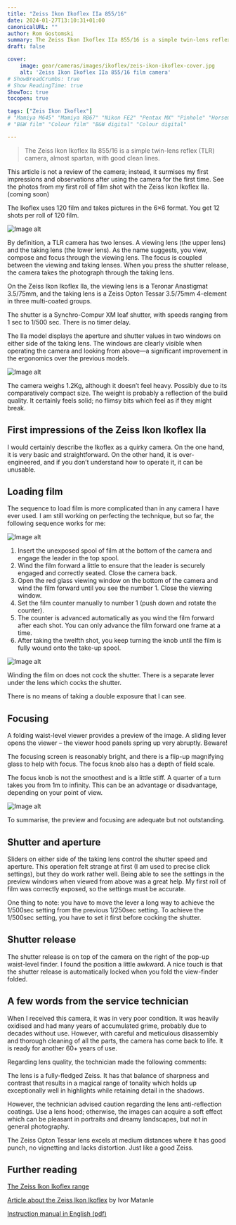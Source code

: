 ```yaml
---
title: "Zeiss Ikon Ikoflex IIa 855/16"
date: 2024-01-27T13:10:31+01:00
canonicalURL: ""
author: Rom Gostomski
summary: The Zeiss Ikon Ikoflex IIa 855/16 is a simple twin-lens reflex (TLR) camera, almost spartan, with good clean lines.
draft: false

cover:
    image: gear/cameras/images/ikoflex/zeis-ikon-ikoflex-cover.jpg
    alt: 'Zeiss Ikon Ikoflex IIa 855/16 film camera'
# ShowBreadCrumbs: true
# Show ReadingTime: true
ShowToc: true
tocopen: true

tags: ["Zeis Ikon Ikoflex"]
# "Mamiya M645" "Mamiya RB67" "Nikon FE2" "Pentax MX" "Pinhole" "Horseman VH-R" "Zeis Ikon Ikoflex"
# "B&W film" "Colour film" "B&W digital" "Colour digital"

---
```


> The Zeiss Ikon Ikoflex IIa 855/16 is a simple twin-lens reflex (TLR) camera, almost spartan, with good clean lines. 

This article is not a review of the camera; instead, it surmises my first impressions and observations after using the camera for the first time. See the photos from my first roll of film shot with the Zeiss Ikon Ikoflex IIa. (coming soon)

The Ikoflex uses 120 film and takes pictures in the 6×6 format. You get 12 shots per roll of 120 film.

![Image alt](/gear/cameras/images/ikoflex/zeis-ikon-ikoflex-5.jpg)

By definition, a TLR camera has two lenses. A viewing lens (the upper lens) and the taking lens (the lower lens). As the name suggests, you view, compose and focus through the viewing lens. The focus is coupled between the viewing and taking lenses. When you press the shutter release, the camera takes the photograph through the taking lens.

On the Zeiss Ikon Ikoflex IIa, the viewing lens is a Teronar Anastigmat 3.5/75mm, and the taking lens is a Zeiss Opton Tessar 3.5/75mm 4-element in three multi-coated groups.

The shutter is a Synchro-Compur XM leaf shutter, with speeds ranging from 1 sec to 1/500 sec. There is no timer delay.

The IIa model displays the aperture and shutter values ​​in two windows on either side of the taking lens. The windows are clearly visible when operating the camera and looking from above—a significant improvement in the ergonomics over the previous models.

![Image alt](/gear/cameras/images/ikoflex/zeis-ikon-ikoflex-3.jpg)

The camera weighs 1.2Kg, although it doesn’t feel heavy. Possibly due to its comparatively compact size. The weight is probably a reflection of the build quality. It certainly feels solid; no flimsy bits which feel as if they might break.

## First impressions of the Zeiss Ikon Ikoflex IIa

I would certainly describe the Ikoflex as a quirky camera. On the one hand, it is very basic and straightforward. On the other hand, it is over-engineered, and if you don’t understand how to operate it, it can be unusable.

## Loading film

The sequence to load film is more complicated than in any camera I have ever used. I am still working on perfecting the technique, but so far, the following sequence works for me:

![Image alt](/gear/cameras/images/ikoflex/zeis-ikon-ikoflex-6.jpg#center)

1. Insert the unexposed spool of film at the bottom of the camera and engage the leader in the top spool.
1. Wind the film forward a little to ensure that the leader is securely engaged and correctly seated. Close the camera back.
1. Open the red glass viewing window on the bottom of the camera and wind the film forward until you see the number 1. Close the viewing window.
1. Set the film counter manually to number 1 (push down and rotate the counter).
1. The counter is advanced automatically as you wind the film forward after each shot. You can only advance the film forward one frame at a time.
1. After taking the twelfth shot, you keep turning the knob until the film is fully wound onto the take-up spool.

![Image alt](/gear/cameras/images/ikoflex/zeis-ikon-ikoflex-2.jpg)

Winding the film on does not cock the shutter. There is a separate lever under the lens which cocks the shutter.

There is no means of taking a double exposure that I can see.

## Focusing

A folding waist-level viewer provides a preview of the image. A sliding lever opens the viewer – the viewer hood panels spring up very abruptly. Beware!

The focusing screen is reasonably bright, and there is a flip-up magnifying glass to help with focus. The focus knob also has a depth of field scale.

The focus knob is not the smoothest and is a little stiff. A quarter of a turn takes you from 1m to infinity. This can be an advantage or disadvantage, depending on your point of view.

![Image alt](/gear/cameras/images/ikoflex/zeis-ikon-ikoflex-1.jpg)

To summarise, the preview and focusing are adequate but not outstanding.

## Shutter and aperture

Sliders on either side of the taking lens control the shutter speed and aperture. This operation felt strange at first (I am used to precise click settings), but they do work rather well. Being able to see the settings in the preview windows when viewed from above was a great help. My first roll of film was correctly exposed, so the settings must be accurate.

One thing to note: you have to move the lever a long way to achieve the 1/500sec setting from the previous 1/250sec setting. To achieve the 1/500sec setting, you have to set it first before cocking the shutter.

## Shutter release

 The shutter release is on top of the camera on the right of the pop-up waist-level finder. I found the position a little awkward. A nice touch is that the shutter release is automatically locked when you fold the view-finder folded.

## A few words from the service technician

When I received this camera, it was in very poor condition. It was heavily oxidised and had many years of accumulated grime, probably due to decades without use. However, with careful and meticulous disassembly and thorough cleaning of all the parts, the camera has come back to life. It is ready for another 60+ years of use.

Regarding lens quality, the technician made the following comments:

The lens is a fully-fledged Zeiss. It has that balance of sharpness and contrast that results in a magical range of tonality which holds up exceptionally well in highlights while retaining detail in the shadows.

However, the technician advised caution regarding the lens anti-reflection coatings. Use a lens hood; otherwise, the images can acquire a soft effect which can be pleasant in portraits and dreamy landscapes, but not in general photography.

The Zeiss Opton Tessar lens excels at medium distances where it has good punch, no vignetting and lacks distortion. Just like a good Zeiss.

## Further reading

[The Zeiss Ikon Ikoflex range](http://www.tlr-cameras.com/German/Ikoflex.html)

[Article about the Zeiss Ikon Ikoflex](http://www.tlr-cameras.com/German/Ikoflex%20Article.html) by Ivor Matanle

[Instruction manual in English (pdf)](https://cameramanuals.org/zeiss_ikon/zeiss_ikon_ikoflex_iia.pdf)